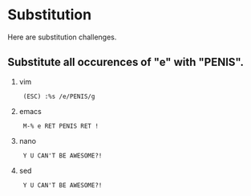 Substitution
=============

Here are substitution challenges.

Substitute all occurences of "e" with "PENIS".
-----------------------------------------------

1. vim

        (ESC) :%s /e/PENIS/g

1. emacs

        M-% e RET PENIS RET !

1. nano

        Y U CAN'T BE AWESOME?!

1. sed

        Y U CAN'T BE AWESOME?!
